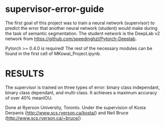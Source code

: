 # supervisor-error-guide


The first goal of this project was to train a neural network (supervisor) to predict the error that another neural network (student) would make during the task of semantic segmentation. The student network is the DeepLab v2 network from https://github.com/speedinghzl/Pytorch-Deeplab. 

Pytorch >= 0.4.0 is required! The rest of the necessary modules can be found in the first cell of MKowal_Project.ipynb.

# RESULTS

The supervisor is trained on three types of error: binary class independant, binary class dependant, and multi-class. It achieves a maximum accuracy of over 40% meanIOU. 

Done at Ryerson University, Toronto. Under the supervision of Kosta Derpanis (http://www.scs.ryerson.ca/kosta/) and Neil Bruce (http://www.scs.ryerson.ca/~bruce/)
